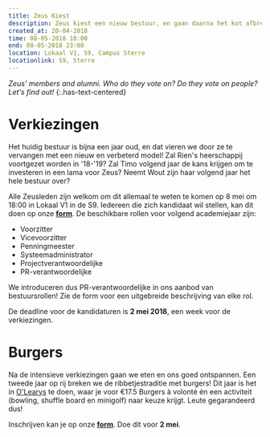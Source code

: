 ```yaml
---
title: Zeus Kiest
description: Zeus kiest een nieuw bestuur, en gaan daarna het kot afbreken bij O'Learys.
created_at: 20-04-2018
time: 08-05-2018 18:00
end: 08-05-2018 23:00
location: Lokaal V1, S9, Campus Sterre
locationlink: S9, Sterre
---
```


_Zeus' members and alumni. Who do they vote on? Do they vote on people? Let's find out!_
{:.has-text-centered}

# Verkiezingen

Het huidig bestuur is bijna een jaar oud, en dat vieren we door ze te vervangen met een nieuw en verbeterd model! Zal Rien's heerschappij voortgezet worden in '18-'19? Zal Timo volgend jaar de kans krijgen om te investeren in een lama voor Zeus? Neemt Wout zijn haar volgend jaar het hele bestuur over?

Alle Zeusleden zijn welkom om dit allemaal te weten te komen op 8 mei om 18:00 in Lokaal V1 in de S9. Iedereen die zich kandidaat wil stellen, kan dit doen op onze **[form](https://docs.google.com/forms/d/e/1FAIpQLSfIuEMz8p8eKgNkukGYstJozOqeNlaebH9LGhTu926Ua08XlA/viewform)**. De beschikbare rollen voor volgend academiejaar zijn:

* Voorzitter
* Vicevoorzitter
* Penningmeester
* Systeemadministrator
* Projectverantwoordelijke
* PR-verantwoordelijke

We introduceren dus PR-verantwoordelijke in ons aanbod van bestuursrollen! Zie de form voor een uitgebreide beschrijving van elke rol.

De deadline voor de kandidaturen is **2 mei 2018**, een week voor de verkiezingen.

# Burgers

Na de intensieve verkiezingen gaan we eten en ons goed ontspannen. Een tweede jaar op rij breken we de ribbetjestraditie met burgers! Dit jaar is het in [O'Learys](https://olearys.be/gent-event-center/) te doen, waar je voor €17.5 Burgers à volonté én een activiteit (bowling, shuffle board en minigolf) naar keuze krijgt. Leute gegarandeerd dus!

Inschrijven kan je op onze **[form](https://docs.google.com/forms/u/1/d/e/1FAIpQLSdhAZU1JkF3ypEkVnGXn9zJqVYh6i04ePel0HCGXMO8oOTpmQ/viewform)**. Doe dit voor **2 mei**.
